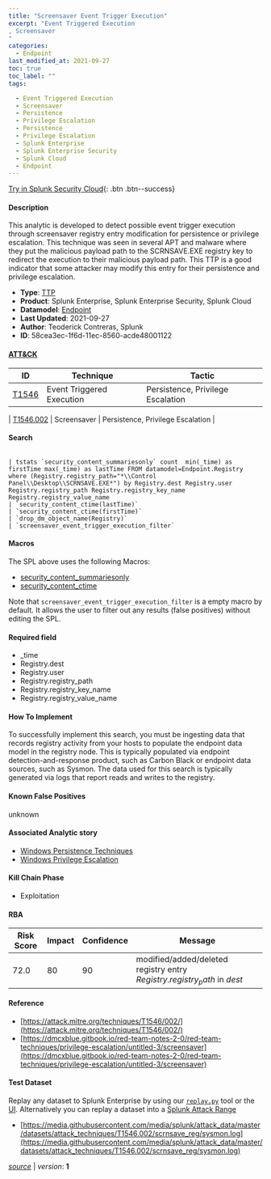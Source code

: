 ```yaml
---
title: "Screensaver Event Trigger Execution"
excerpt: "Event Triggered Execution
, Screensaver
"
categories:
  - Endpoint
last_modified_at: 2021-09-27
toc: true
toc_label: ""
tags:

  - Event Triggered Execution
  - Screensaver
  - Persistence
  - Privilege Escalation
  - Persistence
  - Privilege Escalation
  - Splunk Enterprise
  - Splunk Enterprise Security
  - Splunk Cloud
  - Endpoint
---
```




[Try in Splunk Security Cloud](https://www.splunk.com/en_us/cyber-security.html){: .btn .btn--success}

#### Description

This analytic is developed to detect possible event trigger execution through screensaver registry entry modification for persistence or privilege escalation. This technique was seen in several APT and malware where they put the malicious payload path to the SCRNSAVE.EXE registry key to redirect the execution to their malicious payload path. This TTP is a good indicator that some attacker may modify this entry for their persistence and privilege escalation.

- **Type**: [TTP](https://github.com/splunk/security_content/wiki/object-Analytic-Types)
- **Product**: Splunk Enterprise, Splunk Enterprise Security, Splunk Cloud
- **Datamodel**: [Endpoint](https://docs.splunk.com/Documentation/CIM/latest/User/Endpoint)
- **Last Updated**: 2021-09-27
- **Author**: Teoderick Contreras, Splunk
- **ID**: 58cea3ec-1f6d-11ec-8560-acde48001122


#### [ATT&CK](https://attack.mitre.org/)

| ID             | Technique        |  Tactic             |
| -------------- | ---------------- |-------------------- |
| [T1546](https://attack.mitre.org/techniques/T1546/) | Event Triggered Execution | Persistence, Privilege Escalation |

| [T1546.002](https://attack.mitre.org/techniques/T1546/002/) | Screensaver | Persistence, Privilege Escalation |

#### Search

```

| tstats `security_content_summariesonly` count  min(_time) as firstTime max(_time) as lastTime FROM datamodel=Endpoint.Registry where (Registry.registry_path="*\\Control Panel\\Desktop\\SCRNSAVE.EXE*") by Registry.dest Registry.user Registry.registry_path Registry.registry_key_name Registry.registry_value_name 
| `security_content_ctime(lastTime)` 
| `security_content_ctime(firstTime)` 
| `drop_dm_object_name(Registry)` 
| `screensaver_event_trigger_execution_filter`
```

#### Macros
The SPL above uses the following Macros:
* [security_content_summariesonly](https://github.com/splunk/security_content/blob/develop/macros/security_content_summariesonly.yml)
* [security_content_ctime](https://github.com/splunk/security_content/blob/develop/macros/security_content_ctime.yml)

Note that `screensaver_event_trigger_execution_filter` is a empty macro by default. It allows the user to filter out any results (false positives) without editing the SPL.

#### Required field
* _time
* Registry.dest
* Registry.user
* Registry.registry_path
* Registry.registry_key_name
* Registry.registry_value_name


#### How To Implement
To successfully implement this search, you must be ingesting data that records registry activity from your hosts to populate the endpoint data model in the registry node. This is typically populated via endpoint detection-and-response product, such as Carbon Black or endpoint data sources, such as Sysmon. The data used for this search is typically generated via logs that report reads and writes to the registry.

#### Known False Positives
unknown

#### Associated Analytic story
* [Windows Persistence Techniques](/stories/windows_persistence_techniques)
* [Windows Privilege Escalation](/stories/windows_privilege_escalation)


#### Kill Chain Phase
* Exploitation



#### RBA

| Risk Score  | Impact      | Confidence   | Message      |
| ----------- | ----------- |--------------|--------------|
| 72.0 | 80 | 90 | modified/added/deleted registry entry $Registry.registry_path$ in $dest$ |




#### Reference

* [https://attack.mitre.org/techniques/T1546/002/](https://attack.mitre.org/techniques/T1546/002/)
* [https://dmcxblue.gitbook.io/red-team-notes-2-0/red-team-techniques/privilege-escalation/untitled-3/screensaver](https://dmcxblue.gitbook.io/red-team-notes-2-0/red-team-techniques/privilege-escalation/untitled-3/screensaver)



#### Test Dataset
Replay any dataset to Splunk Enterprise by using our [`replay.py`](https://github.com/splunk/attack_data#using-replaypy) tool or the [UI](https://github.com/splunk/attack_data#using-ui).
Alternatively you can replay a dataset into a [Splunk Attack Range](https://github.com/splunk/attack_range#replay-dumps-into-attack-range-splunk-server)


* [https://media.githubusercontent.com/media/splunk/attack_data/master/datasets/attack_techniques/T1546.002/scrnsave_reg/sysmon.log](https://media.githubusercontent.com/media/splunk/attack_data/master/datasets/attack_techniques/T1546.002/scrnsave_reg/sysmon.log)



[*source*](https://github.com/splunk/security_content/tree/develop/detections/endpoint/screensaver_event_trigger_execution.yml) \| *version*: **1**